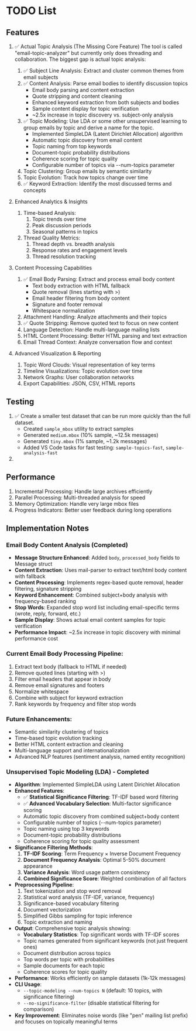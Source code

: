 # TODO List

## Features

1. ✅ Actual Topic Analysis (The Missing Core Feature)
The tool is called "email-topic-analyzer" but currently only does threading and collaboration. The biggest gap is actual topic analysis:

    1. ✅ Subject Line Analysis: Extract and cluster common themes from email subjects
    2. ✅ Content Analysis: Parse email bodies to identify discussion topics
        - Email body parsing and content extraction
        - Quote stripping and content cleaning
        - Enhanced keyword extraction from both subjects and bodies
        - Sample content display for topic verification
        - ~2.5x increase in topic discovery vs. subject-only analysis
    3. ✅ Topic Modeling: Use LDA or some other unsupervised learning to group emails by topic and derive a name for the topic.
        - Implemented SimpleLDA (Latent Dirichlet Allocation) algorithm
        - Automatic topic discovery from email content
        - Topic naming from top keywords  
        - Document-topic probability distributions
        - Coherence scoring for topic quality
        - Configurable number of topics via --num-topics parameter
    4. Topic Clustering: Group emails by semantic similarity
    5. Topic Evolution: Track how topics change over time
    6. ✅ Keyword Extraction: Identify the most discussed terms and concepts

2. Enhanced Analytics & Insights
    1. Time-based Analysis:
        1. Topic trends over time
        2. Peak discussion periods
        3. Seasonal patterns in topics
    2. Thread Quality Metrics:
        1. Thread depth vs. breadth analysis
        2. Response rates and engagement levels
        3. Thread resolution tracking

3. Content Processing Capabilities
    1. ✅ Email Body Parsing: Extract and process email body content
        - Text body extraction with HTML fallback
        - Quote removal (lines starting with >)
        - Email header filtering from body content
        - Signature and footer removal
        - Whitespace normalization
    2. Attachment Handling: Analyze attachments and their topics
    3. ✅ Quote Stripping: Remove quoted text to focus on new content
    4. Language Detection: Handle multi-language mailing lists
    5. HTML Content Processing: Better HTML parsing and text extraction
    6. Email Thread Context: Analyze conversation flow and context

4. Advanced Visualization & Reporting
    1. Topic Word Clouds: Visual representation of key terms
    2. Timeline Visualizations: Topic evolution over time
    3. Network Graphs: User collaboration networks
    4. Export Capabilities: JSON, CSV, HTML reports

## Testing

1. ✅ Create a smaller test dataset that can be run more quickly than the full dataset.
   - Created `sample_mbox` utility to extract samples
   - Generated `medium.mbox` (10% sample, ~12.5k messages)
   - Generated `tiny.mbox` (1% sample, ~1.2k messages)
   - Added VS Code tasks for fast testing: `sample-topics-fast`, `sample-analysis-fast`
2. 

## Performance

1. Incremental Processing: Handle large archives efficiently
2. Parallel Processing: Multi-threaded analysis for speed
3. Memory Optimization: Handle very large mbox files
4. Progress Indicators: Better user feedback during long operations

## Implementation Notes

### Email Body Content Analysis (Completed)
- **Message Structure Enhanced**: Added `body`, `processed_body` fields to Message struct
- **Content Extraction**: Uses mail-parser to extract text/html body content with fallback
- **Content Processing**: Implements regex-based quote removal, header filtering, signature stripping
- **Keyword Enhancement**: Combined subject+body analysis with frequency-based ranking
- **Stop Words**: Expanded stop word list including email-specific terms (wrote, reply, forward, etc.)
- **Sample Display**: Shows actual email content samples for topic verification
- **Performance Impact**: ~2.5x increase in topic discovery with minimal performance cost

### Current Email Body Processing Pipeline:
1. Extract text body (fallback to HTML if needed)
2. Remove quoted lines (starting with >)
3. Filter email headers that appear in body
4. Remove email signatures and footers
5. Normalize whitespace
6. Combine with subject for keyword extraction
7. Rank keywords by frequency and filter stop words

### Future Enhancements:
- Semantic similarity clustering of topics
- Time-based topic evolution tracking
- Better HTML content extraction and cleaning
- Multi-language support and internationalization
- Advanced NLP features (sentiment analysis, named entity recognition)

### Unsupervised Topic Modeling (LDA) - Completed
- **Algorithm**: Implemented SimpleLDA using Latent Dirichlet Allocation
- **Enhanced Features**: 
  - ✅ **Statistical Significance Filtering**: TF-IDF based word filtering
  - ✅ **Advanced Vocabulary Selection**: Multi-factor significance scoring
  - Automatic topic discovery from combined subject+body content
  - Configurable number of topics (--num-topics parameter)
  - Topic naming using top 3 keywords
  - Document-topic probability distributions
  - Coherence scoring for topic quality assessment
- **Significance Filtering Methods**:
  1. **TF-IDF Scoring**: Term Frequency × Inverse Document Frequency
  2. **Document Frequency Analysis**: Optimal 5-50% document appearance
  3. **Variance Analysis**: Word usage pattern consistency
  4. **Combined Significance Score**: Weighted combination of all factors
- **Preprocessing Pipeline**:
  1. Text tokenization and stop word removal
  2. Statistical word analysis (TF-IDF, variance, frequency)
  3. Significance-based vocabulary filtering
  4. Document vectorization
  5. Simplified Gibbs sampling for topic inference
  6. Topic extraction and naming
- **Output**: Comprehensive topic analysis showing:
  - **Vocabulary Statistics**: Top significant words with TF-IDF scores
  - Topic names generated from significant keywords (not just frequent ones)
  - Document distribution across topics  
  - Top words per topic with probabilities
  - Sample documents for each topic
  - Coherence scores for topic quality
- **Performance**: Works efficiently on sample datasets (1k-12k messages)
- **CLI Usage**: 
  - `--topic-modeling --num-topics N` (default: 10 topics, with significance filtering)
  - `--no-significance-filter` (disable statistical filtering for comparison)
- **Key Improvement**: Eliminates noise words (like "pen" mailing list prefix) and focuses on topically meaningful terms
